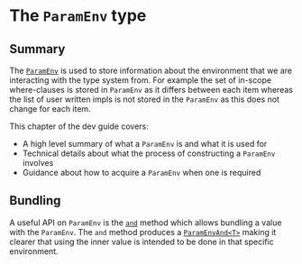 # The `ParamEnv` type

## Summary

The [`ParamEnv`][pe] is used to store information about the environment that we are interacting with the type system from. For example the set of in-scope where-clauses is stored in `ParamEnv` as it differs between each item whereas the list of user written impls is not stored in the `ParamEnv` as this does not change for each item.

This chapter of the dev guide covers:
- A high level summary of what a `ParamEnv` is and what it is used for
- Technical details about what the process of constructing a `ParamEnv` involves
- Guidance about how to acquire a `ParamEnv` when one is required

## Bundling

A useful API on `ParamEnv` is the [`and`][and] method which allows bundling a value with the `ParamEnv`. The `and` method produces a [`ParamEnvAnd<T>`][pea] making it clearer that using the inner value is intended to be done in that specific environment.

[and]: https://doc.rust-lang.org/nightly/nightly-rustc/rustc_middle/ty/struct.ParamEnv.html#method.and
[pe]: https://doc.rust-lang.org/nightly/nightly-rustc/rustc_middle/ty/struct.ParamEnv.html
[pea]: https://doc.rust-lang.org/nightly/nightly-rustc/rustc_middle/ty/struct.ParamEnvAnd.html